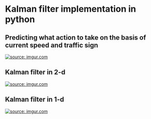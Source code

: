# Kalman filter implementation in python

## Predicting what action to take on the basis of current speed and traffic sign
<a href="https://imgur.com/DEbIXX6"><img src="https://i.imgur.com/DEbIXX6.gif" title="source: imgur.com" /></a>

## Kalman filter in 2-d
<a href="https://imgur.com/ttemNp2"><img src="https://i.imgur.com/ttemNp2.gif" title="source: imgur.com" /></a>

## Kalman filter in 1-d
<a href="https://imgur.com/peAOyNv"><img src="https://i.imgur.com/peAOyNv.gif" title="source: imgur.com" /></a>
